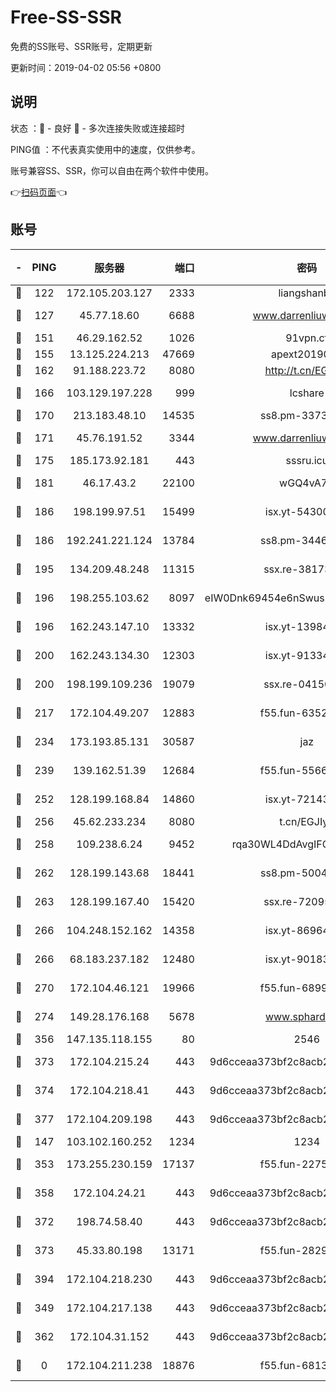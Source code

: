 # Free-SS-SSR

免费的SS账号、SSR账号，定期更新

更新时间：2019-04-02 05:56 +0800

## 说明

状态     ：🙂 - 良好 🙁 - 多次连接失败或连接超时

PING值   ：不代表真实使用中的速度，仅供参考。

账号兼容SS、SSR，你可以自由在两个软件中使用。

👉[扫码页面](https://liesauer.github.io/Free-SS-SSR/)👈

## 账号

|-|PING|服务器|端口|密码|加密方式|区域|
|:----:|:----:|:-----:|-----:|:----:|:----:|:----:|
|🙂|122|172.105.203.127|2333|liangshanbo|chacha20|JP|
|🙂|127|45.77.18.60|6688|www.darrenliuwei.com|aes-256-cfb|JP|
|🙂|151|46.29.162.52|1026|91vpn.cf|rc4-md5|RU|
|🙂|155|13.125.224.213|47669|apext2019001|chacha20|KR|
|🙂|162|91.188.223.72|8080|http://t.cn/EGJIyrl|rc4-md5|RU|
|🙂|166|103.129.197.228|999|lcshare|aes-256-cfb|CN|
|🙂|170|213.183.48.10|14535|ss8.pm-33736221|rc4-md5|RU|
|🙂|171|45.76.191.52|3344|www.darrenliuwei.com|aes-256-cfb|AU|
|🙂|175|185.173.92.181|443|sssru.icu|rc4-md5|RU|
|🙂|181|46.17.43.2|22100|wGQ4vA7D|aes-256-gcm|RU|
|🙂|186|198.199.97.51|15499|isx.yt-54300855|aes-256-cfb|US|
|🙂|186|192.241.221.124|13784|ss8.pm-34461522|aes-256-cfb|US|
|🙂|195|134.209.48.248|11315|ssx.re-38173894|aes-256-cfb|US|
|🙂|196|198.255.103.62|8097|eIW0Dnk69454e6nSwuspv9DmS201tQ0D|aes-256-cfb|US|
|🙂|196|162.243.147.10|13332|isx.yt-13984444|aes-256-cfb|US|
|🙂|200|162.243.134.30|12303|isx.yt-91334852|aes-256-cfb|US|
|🙂|200|198.199.109.236|19079|ssx.re-04150237|aes-256-cfb|US|
|🙂|217|172.104.49.207|12883|f55.fun-63527647|aes-256-cfb|SG|
|🙂|234|173.193.85.131|30587|jaz|aes-256-cfb|US|
|🙂|239|139.162.51.39|12684|f55.fun-55660117|aes-256-cfb|SG|
|🙂|252|128.199.168.84|14860|isx.yt-72143109|aes-256-cfb|SG|
|🙂|256|45.62.233.234|8080|t.cn/EGJIyrl|rc4-md5|CA|
|🙂|258|109.238.6.24|9452|rqa30WL4DdAvgIFG6Fs3znzTa|aes-256-cfb|FR|
|🙂|262|128.199.143.68|18441|ss8.pm-50042831|aes-256-cfb|SG|
|🙂|263|128.199.167.40|15420|ssx.re-72095229|aes-256-cfb|SG|
|🙂|266|104.248.152.162|14358|isx.yt-86964807|aes-256-cfb|SG|
|🙂|266|68.183.237.182|12480|isx.yt-90183318|aes-256-cfb|SG|
|🙂|270|172.104.46.121|19966|f55.fun-68996821|aes-256-cfb|SG|
|🙂|274|149.28.176.168|5678|www.sphard.com|aes-256-cfb|SG|
|🙂|356|147.135.118.155|80|2546|chacha20|US|
|🙂|373|172.104.215.24|443|9d6cceaa373bf2c8acb22e60b6a58be6|aes-256-cfb|US|
|🙂|374|172.104.218.41|443|9d6cceaa373bf2c8acb22e60b6a58be6|aes-256-cfb|US|
|🙂|377|172.104.209.198|443|9d6cceaa373bf2c8acb22e60b6a58be6|aes-256-cfb|US|
|🙂|147|103.102.160.252|1234|1234|rc4-md5|JP|
|🙂|353|173.255.230.159|17137|f55.fun-22752790|aes-256-cfb|US|
|🙂|358|172.104.24.21|443|9d6cceaa373bf2c8acb22e60b6a58be6|aes-256-cfb|US|
|🙂|372|198.74.58.40|443|9d6cceaa373bf2c8acb22e60b6a58be6|aes-256-cfb|US|
|🙂|373|45.33.80.198|13171|f55.fun-28295578|aes-256-cfb|US|
|🙂|394|172.104.218.230|443|9d6cceaa373bf2c8acb22e60b6a58be6|aes-256-cfb|US|
|🙁|349|172.104.217.138|443|9d6cceaa373bf2c8acb22e60b6a58be6|aes-256-cfb|US|
|🙁|362|172.104.31.152|443|9d6cceaa373bf2c8acb22e60b6a58be6|aes-256-cfb|US|
|🙁|0|172.104.211.238|18876|f55.fun-68130782|aes-256-cfb|US|
